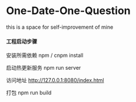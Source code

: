 # One-Date-One-Question
this is a space for self-improvement of mine

#### 工程启动步骤

安装所需依赖
npm / cnpm install 

启动热更新服务
npm run server  

访问地址
http://127.0.0.1:8080/index.html


打包
npm run build